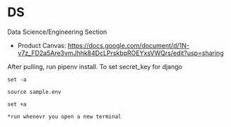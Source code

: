 # DS
Data Science/Engineering Section

* Product Canvas: https://docs.google.com/document/d/1N-v7z_FD2a5Are3vmJhhk84DcLPrskbpROEYxsVWQrs/edit?usp=sharing

After pulling, run pipenv install.
To set secret_key for django
    
    set -a
    
    source sample.env
    
    set +a
    
    *run whenevr you open a new terminal
    
    
